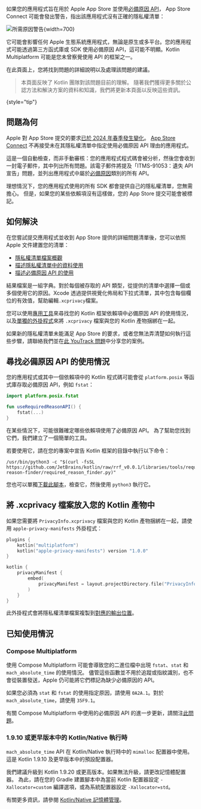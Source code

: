 [//]: # (title: 適用於 iOS 應用程式的隱私權清單)

如果您的應用程式旨在用於 Apple App Store 並使用[必備原因 API](https://developer.apple.com/documentation/bundleresources/describing-use-of-required-reason-api)，
App Store Connect 可能會發出警告，指出該應用程式沒有正確的隱私權清單：

![所需原因警告](app-store-required-reasons-warning.png){width=700}

它可能會影響任何 Apple 生態系統應用程式，無論是原生或多平台。您的應用程式可能透過第三方函式庫或 SDK 使用必備原因 API，這可能不明顯。Kotlin Multiplatform 可能是您未曾察覺使用 API 的框架之一。

在此頁面上，您將找到問題的詳細說明以及處理該問題的建議。

> 本頁面反映了 Kotlin 團隊對該問題目前的理解。
> 隨著我們獲得更多關於公認方法和解決方案的資料和知識，我們將更新本頁面以反映這些資訊。
>
{style="tip"}

## 問題為何

Apple 對 App Store 提交的要求[已於 2024 年春季發生變化](https://developer.apple.com/news/?id=r1henawx)。
[App Store Connect](https://appstoreconnect.apple.com) 不再接受未在其隱私權清單中指定使用必備原因 API 理由的應用程式。

這是一個自動檢查，而非手動審核：您的應用程式程式碼會被分析，然後您會收到一封電子郵件，其中列出所有問題。該電子郵件將提及「ITMS-91053：遺失 API 宣告」問題，並列出應用程式中屬於[必備原因](https://developer.apple.com/documentation/bundleresources/describing-use-of-required-reason-api)類別的所有 API。

理想情況下，您的應用程式使用的所有 SDK 都會提供自己的隱私權清單，您無需擔心。
但是，如果您的某些依賴項沒有這樣做，您的 App Store 提交可能會被標記。

## 如何解決

在您嘗試提交應用程式並收到 App Store 提供的詳細問題清單後，您可以依照 Apple 文件建置您的清單：

* [隱私權清單檔案概觀](https://developer.apple.com/documentation/bundleresources/privacy-manifest-files)
* [描述隱私權清單中的資料使用](https://developer.apple.com/documentation/bundleresources/describing-data-use-in-privacy-manifests)
* [描述必備原因 API 的使用](https://developer.apple.com/documentation/bundleresources/describing-use-of-required-reason-api)

結果檔案是一組字典。對於每個被存取的 API 類型，從提供的清單中選擇一個或多個使用它的原因。Xcode 透過提供視覺化佈局和下拉式清單，其中包含每個欄位的有效值，幫助編輯`.xcprivacy`檔案。

您可以使用[專用工具](#find-usages-of-required-reason-apis)來尋找您的 Kotlin 框架依賴項中必備原因 API 的使用情況，以及[單獨的外掛程式](#place-the-xcprivacy-file-in-your-kotlin-artifacts)來將 `.xcprivacy` 檔案與您的 Kotlin 產物捆綁在一起。

如果新的隱私權清單未能滿足 App Store 的要求，或者您無法弄清楚如何執行這些步驟，請聯絡我們並在[此 YouTrack 問題](https://youtrack.jetbrains.com/issue/KT-67603)中分享您的案例。

## 尋找必備原因 API 的使用情況

您的應用程式或其中一個依賴項中的 Kotlin 程式碼可能會從 `platform.posix` 等函式庫存取必備原因 API，例如 `fstat`：

```kotlin
import platform.posix.fstat

fun useRequiredReasonAPI() {
    fstat(...)
}
```

在某些情況下，可能很難確定哪些依賴項使用了必備原因 API。
為了幫助您找到它們，我們建立了一個簡單的工具。

若要使用它，請在您的專案中宣告 Kotlin 框架的目錄中執行以下命令：

```shell
/usr/bin/python3 -c "$(curl -fsSL https://github.com/JetBrains/kotlin/raw/rrf_v0.0.1/libraries/tools/required-reason-finder/required_reason_finder.py)"
```

您也可以單獨[下載此腳本](https://github.com/JetBrains/kotlin/blob/rrf_v0.0.1/libraries/tools/required-reason-finder/required_reason_finder.py)，檢查它，然後使用 `python3` 執行它。

## 將 .xcprivacy 檔案放入您的 Kotlin 產物中

如果您需要將 `PrivacyInfo.xcprivacy` 檔案與您的 Kotlin 產物捆綁在一起，請使用 `apple-privacy-manifests` 外掛程式：

```kotlin
plugins {
    kotlin("multiplatform")
    kotlin("apple-privacy-manifests") version "1.0.0"
}

kotlin {
    privacyManifest {
        embed(
            privacyManifest = layout.projectDirectory.file("PrivacyInfo.xcprivacy").asFile,
        )
    }
}
```

此外掛程式會將隱私權清單檔案複製到[對應的輸出位置](https://developer.apple.com/documentation/bundleresources/adding-a-privacy-manifest-to-your-app-or-third-party-sdk?language=objc)。

## 已知使用情況

### Compose Multiplatform

使用 Compose Multiplatform 可能會導致您的二進位檔中出現 `fstat`、`stat` 和 `mach_absolute_time` 的使用情況。
儘管這些函數並不用於追蹤或指紋識別，也不會從裝置發送，Apple 仍可能將它們標記為缺少必備原因的 API。

如果您必須為 `stat` 和 `fstat` 的使用指定原因，請使用 `0A2A.1`。對於 `mach_absolute_time`，請使用 `35F9.1`。

有關 Compose Multiplatform 中使用的必備原因 API 的進一步更新，請關注[此問題](https://github.com/JetBrains/compose-multiplatform/issues/4738)。

### 1.9.10 或更早版本中的 Kotlin/Native 執行時

`mach_absolute_time` API 在 Kotlin/Native 執行時中的 `mimalloc` 配置器中使用。這是 Kotlin 1.9.10 及更早版本中的預設配置器。

我們建議升級到 Kotlin 1.9.20 或更高版本。如果無法升級，請更改記憶體配置器。
為此，請在您的 Gradle 建置腳本中為當前 Kotlin 配置器設定 `-Xallocator=custom` 編譯選項，或為系統配置器設定 `-Xallocator=std`。

有關更多資訊，請參閱 [Kotlin/Native 記憶體管理](https://kotlinlang.org/docs/native-memory-manager.html)。